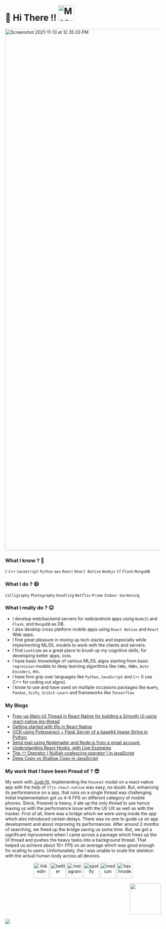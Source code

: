 <h1>👋 Hi There !! <img src="https://i.imgur.com/veZrcC7.gif" alt="Meaow" width="50" /> </h1>

<a href="https://ahtrahdis7.netlify.app"> <img width="1680" alt="Screenshot 2021-11-13 at 12 35 03 PM" src="https://user-images.githubusercontent.com/44672399/141609494-c39bbef7-c46f-4e34-b9fa-b4c5881c744f.png"> </a>

### What I know ? 🤔
`C` `C++` `JavaScript` `Python` `aws` `React` `React Native` `Nodejs` `tf` `Flask` `MongoDB`

### What I do ? 😄
`Calligraphy`  `Photography` `Doodling` `Netflix` `Prime` `Indoor Gardening`

  
### What I really do ? 😌
  
  - I develop web/backend servers for web/android apps using `NodeJS` and `Flask`, and `MongoDB` as DB.
  - I also develop cross platform mobile apps using `React Native` and `React` Web apps.
  - I find great pleasure in mixing up tech stacks and especially while implementing ML/DL models to work with the clients and servers.
  - I find `LeetCode` as a great place to brush up my cognitive skills, for developing better apps, ovio.
  - I have basic knowledge of various ML/DL algos starting from basic `regression` models to deep learning algorithms like `CNNs`, `RNNs`, `Auto Encoders`, etc.
  - I have firm grip over languages like `Python`, `JavaScript` and `C++` (I use C++ for coding out algos).
  - I know to use and have used on multiple occasions packages like `NumPy`, `Pandas`, `SciPy`, `Scikit-Learn` and frameworks like `Tensorflow`
### My Blogs
- <a href="https://ahtrahdis7.medium.com/free-up-main-ui-thread-in-react-native-for-building-a-smooth-ui-using-react-native-bg-thread-b0f64e5c309f?source=your_stories_page-------------------------------------" target="_blank">Free-up Main-UI Thread in React Native for building a Smooth UI using react-native-bg-thread </a>
- <a href="https://ahtrahdis7.medium.com/getting-started-with-tfjs-in-react-native-cbdcf4d9a9ad?source=your_stories_page-------------------------------------" target="_blank"> Getting started with tfjs in React Native</a>
- <a href="https://ahtrahdis7.medium.com/ocr-using-pytesseract-flask-server-of-a-base64-image-string-in-python-d606623397ed?source=your_stories_page-------------------------------------" target="_blank">OCR using Pytesseract + Flask Server of a base64 Image String in Python </a>
- <a href="https://ahtrahdis7.medium.com/send-mail-using-nodemailer-and-node-js-from-a-gmail-account-46639bd81ab9?source=your_stories_page-------------------------------------" target="_blank">Send mail using Nodemailer and Node.js from a gmail account. </a>
-  <a href="https://ahtrahdis7.github.io/react-hooks-usage-demo/" target="_blank">Understanding React Hooks, with Live Examples</a>
-  [The `??` Operator ( Nullish coalescing operator ) in javaScript](https://ahtrahdis7.hashnode.dev/the-operator-nullish-coalescing-operator-in-javascript)
-  [Deep Copy vs Shallow Copy in JavaScript](https://ahtrahdis7.hashnode.dev/deep-copy-vs-shallow-copy-in-javascript#cks9rej5k06v99es1ben68ced)
### My work that I have been Proud of ? 😎
  My work with [Juglr.fit](https://juglr.fit), Implementing the `Posenet` model on a react-native app with the help of `tfjs-react-native` was easy, no doubt. But, enhancing its performannce on a app, that runs on a single thread was challenging. Initial implementation got us 4-6 FPS on different category of mobile phones. Since, Posenet is heavy, it ate up the only thread to use hence leaving us with the performance issue with the UI/ UX as well as with the tracker. First of all, there was a bridge which we were using inside the app which also introduced certain delays. There was no one to guide us on app development and about improving its performances. After around 2 months of searching, we freed up the bridge saving us some time. But, we got a significant inprovement when I came across a package which frees up the UI thread and pushes the heavy tasks into a background thread. That helped us achieve about 10+ FPS on an average which was good enough for scaling to users. Unfortunately, the I was unable to scale the skeleton with the actual human body across all devices.
<br>

<p align="center">
<a href="https://www.linkedin.com/in/mallicksidhartha7/" target="_blank"><img src="https://img.icons8.com/color/96/000000/linkedin.png" width="50px" alt="linkedin"/></a>
<a href="https://twitter.com/SidMallick7" target="_blank"><img src="https://img.icons8.com/color/96/000000/twitter-squared.png" width="50px" alt="twitter"/></a>	
<a href="https://www.instagram.com/sidhartha.m7/" target="_blank"><img src="https://img.icons8.com/color/96/000000/instagram-new.png" width="50px" alt="instagram"/></a>
<a href="https://open.spotify.com/user/31befgzrzqebeulnax65copcgtre"><img src="https://img.icons8.com/color/96/000000/spotify--v1.png" width="50px" alt="spotify"/></a>
<a href="https://medium.com/@ahtrahdis7" target="_blank"><img src="https://img.icons8.com/color/96/000000/medium.png" width="50px" alt="medium"/></a>	
<a href="https://ahtrahdis7.hashnode.dev" target="_blank"><img src="https://user-images.githubusercontent.com/44672399/129309851-c9312414-0e90-48ba-9017-8323c6ca6dd3.png" width="50px" alt="hashnode" /></a>
</p>
<p align="right"> 
  <img  width="100px" src="https://komarev.com/ghpvc/?username=ahtrahdis7&color=007fff" />
</p>
<img src="https://activity-graph.herokuapp.com/graph?username=ahtrahdis7&bg_color=ffffff&color=000000&line=0059b3&point=003163">


<!-- <img src="https://visitor-badge.glitch.me/badge?page_id=ahtrahdis7.ahtrahdis7" height="25px" vertical-align="center" > -->
